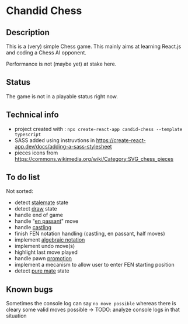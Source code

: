 # Chandid Chess

## Description

This is a (very) simple Chess game. This mainly aims at learning React.js and coding a Chess AI opponent.

Performance is not (maybe yet) at stake here.

## Status

The game is not in a playable status right now.

## Technical info

- project created with : `npx create-react-app candid-chess --template typescript`
- SASS added using instruvtions in https://create-react-app.dev/docs/adding-a-sass-stylesheet
- pieces icons from https://commons.wikimedia.org/wiki/Category:SVG_chess_pieces

## To do list

Not sorted:

- detect [stalemate](https://en.wikipedia.org/wiki/Stalemate) state
- detect [draw](https://en.wikipedia.org/wiki/Draw_(chess)) state
- handle end of game
- handle "[en passant](https://en.wikipedia.org/wiki/En_passant)" move
- handle [castling](https://en.wikipedia.org/wiki/Castling)
- finish FEN notation handling (castling, en passant, half moves)
- implement [algebraic notation](https://en.wikipedia.org/wiki/Algebraic_notation_(chess))
- implement undo move(s)
- highlight last move played
- handle pawn [promotion](https://en.wikipedia.org/wiki/Promotion_(chess))
- implement a mecanism to allow user to enter FEN starting position
- detect [pure mate](https://en.wikipedia.org/wiki/Pure_mate) state

## Known bugs

Sometimes the console log can say `no move possible` whereas there is cleary some valid moves possible -> TODO: analyze console logs in that situation
